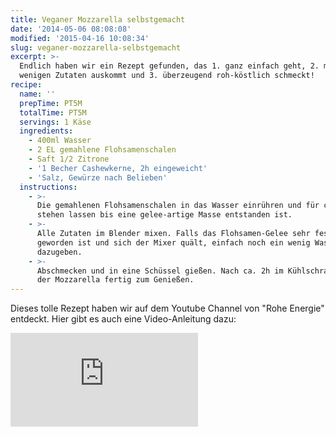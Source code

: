 ```yaml
---
title: Veganer Mozzarella selbstgemacht
date: '2014-05-06 08:08:08'
modified: '2015-04-16 10:08:34'
slug: veganer-mozzarella-selbstgemacht
excerpt: >-
  Endlich haben wir ein Rezept gefunden, das 1. ganz einfach geht, 2. mit
  wenigen Zutaten auskommt und 3. überzeugend roh-köstlich schmeckt!
recipe:
  name: ''
  prepTime: PT5M
  totalTime: PT5M
  servings: 1 Käse
  ingredients:
    - 400ml Wasser
    - 2 EL gemahlene Flohsamenschalen
    - Saft 1/2 Zitrone
    - '1 Becher Cashewkerne, 2h eingeweicht'
    - 'Salz, Gewürze nach Belieben'
  instructions:
    - >-
      Die gemahlenen Flohsamenschalen in das Wasser einrühren und für ca. 2h
      stehen lassen bis eine gelee-artige Masse entstanden ist.
    - >-
      Alle Zutaten im Blender mixen. Falls das Flohsamen-Gelee sehr fest
      geworden ist und sich der Mixer quält, einfach noch ein wenig Wasser
      dazugeben.
    - >-
      Abschmecken und in eine Schüssel gießen. Nach ca. 2h im Kühlschrank ist
      der Mozzarella fertig zum Genießen.
---
```


Dieses tolle Rezept haben wir auf dem Youtube Channel von "Rohe Energie" entdeckt. Hier gibt es auch eine Video-Anleitung dazu:

<iframe src="http://www.youtube.com/embed/m9Mlg7xk4Qg" width="300" height="150" frameborder="0" allowfullscreen="allowfullscreen"></iframe>

[<!-- Image removed (no copyright): veganer-mozarella.jpg -->](https://www.veganblatt.com/i/veganer-mozarella.jpg)
